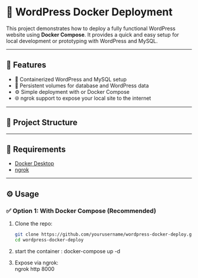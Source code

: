 # 📝 WordPress Docker Deployment

This project demonstrates how to deploy a fully functional WordPress website using  **Docker Compose**. It provides a quick and easy setup for local development or prototyping with WordPress and MySQL.

---

## 🚀 Features

- 🐳 Containerized WordPress and MySQL setup
- 🔄 Persistent volumes for database and WordPress data
- ⚙️ Simple deployment with or  Docker Compose
- 🌐 ngrok support to expose your local site to the internet

---

## 📁 Project Structure


---

## 🧱 Requirements

- [Docker Desktop](https://www.docker.com/products/docker-desktop/)
- [ngrok](https://ngrok.com/)


---

## ⚙️ Usage

### ✅ Option 1: With Docker Compose (Recommended)

1. Clone the repo:
   ```bash
   git clone https://github.com/yourusername/wordpress-docker-deploy.git
   cd wordpress-docker-deploy
   
2. start the container :
   docker-compose up -d
   
3. Expose via ngrok:  
   ngrok http 8000

 

